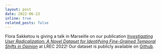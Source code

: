 ```yaml
---
layout: post
date: 2022-06-23 
inline: true
related_posts: false
---
```


Flora Sakketou is giving a talk in Marseille on our publication *[Investigating User Radicalization: A Novel Dataset for Identifying Fine-Grained Temporal Shifts in Opinion](https://aclanthology.org/2022.lrec-1.405.pdf)* at LREC 2022! Our dataset is publicly available on [Github](https://github.com/caisa-lab/SPINOS-dataset).
